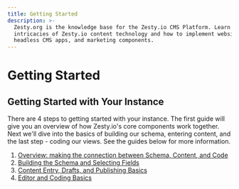 ```yaml
---
title: Getting Started
description: >-
  Zesty.org is the knowledge base for the Zesty.io CMS Platform. Learn the
  intricacies of Zesty.io content technology and how to implement websites,
  headless CMS apps, and marketing components.
---
```


# Getting Started

## Getting Started with Your Instance

There are 4 steps to getting started with your instance. The first guide will give you an overview of how Zesty.io's core components work together. Next we'll dive into the basics of building our schema, entering content, and the last step - coding our views. See the guides below for more information.

1. [Overview: making the connection between Schema, Content, and Code](https://zesty.org/guides/the-connection-between-schema-content-and-code)
2. [Building the Schema and Selecting Fields](https://zesty.org/guides/building-the-schema-and-selecting-fields)
3. [Content Entry, Drafts, and Publishing Basics](https://github.com/zesty-io/zesty-org/tree/63f53129027d982c71e0f5213579e0b10a768dee/services/web-engine/guides/content-entry-drafts-and-publishing.md)
4. [Editor and Coding Basics](https://zesty.org/guides/editor-and-coding-basics)




